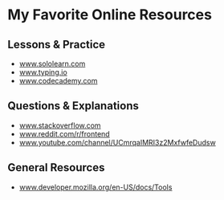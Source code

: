 # My Favorite Online Resources

## Lessons & Practice

-  www.sololearn.com
-  www.typing.io
-  www.codecademy.com

## Questions & Explanations

-  www.stackoverflow.com
-  www.reddit.com/r/frontend
-  www.youtube.com/channel/UCmrqaIMRI3z2MxfwfeDudsw

## General Resources

-  www.developer.mozilla.org/en-US/docs/Tools
